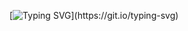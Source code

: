 [![Typing SVG](https://readme-typing-svg.herokuapp.com?font=Fira+Code&pause=1000&color=929292&random=false&width=435&lines=In+Love+With+Linux%2C+Coding%2C+Hacking;And+DevOps+Stuff.)](https://git.io/typing-svg)
<!--
**thepettypow/thepettypow** is a ✨ _special_ ✨ repository because its `README.md` (this file) appears on your GitHub profile.

Here are some ideas to get you started:

- 🔭 I’m currently working on ...
- 🌱 I’m currently learning ...
- 👯 I’m looking to collaborate on ...
- 🤔 I’m looking for help with ...
- 💬 Ask me about ...
- 📫 How to reach me: ...
- 😄 Pronouns: ...
- ⚡ Fun fact: ...
-->
